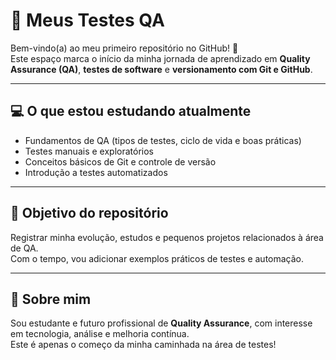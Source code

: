 # 🧪 Meus Testes QA

Bem-vindo(a) ao meu primeiro repositório no GitHub! 🚀  
Este espaço marca o início da minha jornada de aprendizado em **Quality Assurance (QA)**, **testes de software** e **versionamento com Git e GitHub**.

---

## 💻 O que estou estudando atualmente
- Fundamentos de QA (tipos de testes, ciclo de vida e boas práticas)  
- Testes manuais e exploratórios  
- Conceitos básicos de Git e controle de versão  
- Introdução a testes automatizados  

---

## 🎯 Objetivo do repositório
Registrar minha evolução, estudos e pequenos projetos relacionados à área de QA.  
Com o tempo, vou adicionar exemplos práticos de testes e automação.

---

## 🧠 Sobre mim
Sou estudante e futuro profissional de **Quality Assurance**, com interesse em tecnologia, análise e melhoria contínua.  
Este é apenas o começo da minha caminhada na área de testes!
